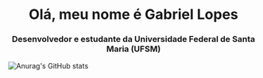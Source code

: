 <h1 align="center">Olá, meu nome é Gabriel Lopes</h1>
<h3 align="center">Desenvolvedor e estudante da Universidade Federal de Santa Maria (UFSM)</h3>

![Anurag's GitHub stats](https://github-readme-stats.vercel.app/api?username=Gabrieel-Lopees&show_icons=true&theme=default&rank_icon=github)

